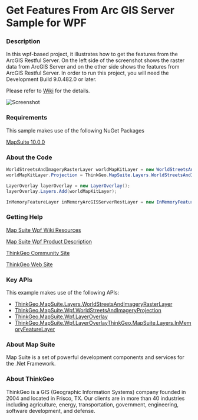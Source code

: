 # Get Features From Arc GIS Server Sample for WPF

### Description

In this wpf-based project, it illustrates how to get the features from the ArcGIS Restful Server. On the left side of the screenshot shows the raster data from ArcGIS Server and on the other side shows the features from ArcGIS Restful Server. In order to run this project, you will need the Development Build 9.0.482.0 or later.

Please refer to [Wiki](http://wiki.thinkgeo.com/wiki/map_suite_desktop_for_wpf) for the details.

![Screenshot](https://github.com/ThinkGeo/GetFeaturesFromArcGISServerSample-ForWPF/blob/master/Screenshot.png)

### Requirements
This sample makes use of the following NuGet Packages

[MapSuite 10.0.0](https://www.nuget.org/packages?q=ThinkGeo)

### About the Code
```csharp
WorldStreetsAndImageryRasterLayer worldMapKitLayer = new WorldStreetsAndImageryRasterLayer();
worldMapKitLayer.Projection = ThinkGeo.MapSuite.Layers.WorldStreetsAndImageryProjection.DecimalDegrees;

LayerOverlay layerOverlay = new LayerOverlay();
layerOverlay.Layers.Add(worldMapKitLayer);

InMemoryFeatureLayer inMemoryArcGISServerRestLayer = new InMemoryFeatureLayer();
```
### Getting Help

[Map Suite Wpf Wiki Resources](http://wiki.thinkgeo.com/wiki/map_suite_wpf_desktop_edition)

[Map Suite Wpf Product Description](http://thinkgeo.com/map-suite-developer-gis/wpf-edition/)

[ThinkGeo Community Site](http://community.thinkgeo.com/)

[ThinkGeo Web Site](http://www.thinkgeo.com)

### Key APIs
This example makes use of the following APIs:

- [ThinkGeo.MapSuite.Layers.WorldStreetsAndImageryRasterLayer](http://wiki.thinkgeo.com/wiki/api/thinkgeo.mapsuite.layers.worldstreetsandimageryrasterlayer)
- [ThinkGeo.MapSuite.Wpf.WorldStreetsAndImageryProjection](http://wiki.thinkgeo.com/wiki/api/thinkgeo.mapsuite.wpf.worldstreetsandimageryprojection)
- [ThinkGeo.MapSuite.Wpf.LayerOverlay](http://wiki.thinkgeo.com/wiki/api/thinkgeo.mapsuite.wpf.layeroverlay)
- [ThinkGeo.MapSuite.Wpf.LayerOverlayThinkGeo.MapSuite.Layers.InMemoryFeatureLayer](http://wiki.thinkgeo.com/wiki/api/thinkgeo.mapsuite.layers.inmemoryfeaturelayer)

### About Map Suite
Map Suite is a set of powerful development components and services for the .Net Framework.

### About ThinkGeo
ThinkGeo is a GIS (Geographic Information Systems) company founded in 2004 and located in Frisco, TX. Our clients are in more than 40 industries including agriculture, energy, transportation, government, engineering, software development, and defense.
